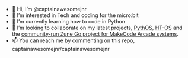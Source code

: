 - 👋 Hi, I’m @captainawesomejnr
- 👀 I’m interested in Tech and coding for the micro:bit
- 🌱 I’m currently learning how to code in Python
- 💞️ I’m looking to collaborate on my latest projects, [PythOS](https://github.com/PythOS-App), [HT-OS](https://github.com/HT-OS-App) and the [community-run Zune Go project for MakeCode Arcade systems](https://github.com/Zune-Go).
- 📫 You can reach me by commenting on this repo, captainawesomejnr/captainawesomejnr
